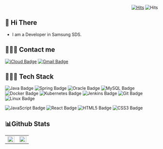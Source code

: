 <div align=right>

[![Hits](https://hits.seeyoufarm.com/api/count/incr/badge.svg?url=https%3A%2F%2Fgithub.com%2Fnubiforms)](https://hits.seeyoufarm.com) ![Hits](https://img.shields.io/github/followers/nubiforms?label=Follow)

</div>

## 👋 Hi There

-  I am a Developer in Samsung SDS.

## 🙋🏻‍♂️️ Contact me

[![iCloud Badge](https://img.shields.io/badge/iCloud-3693F3?style=flat&logo=icloud&logoColor=white&link=mailto:nubiform@me.com)](mailto:nubiform@me.com)
[![Gmail Badge](https://img.shields.io/badge/Gmail-d14836?style=flat&logo=gmail&logoColor=white&link=mailto:nubiforms@gmail.com)](mailto:nubiforms@gmail.com)

## 🧑🏻‍💻 Tech Stack

![Java Badge](https://img.shields.io/badge/Java-007396?style=flat&logo=java&logoColor=white)
![Spring Badge](https://img.shields.io/badge/Spring-6DB33F?style=flat&logo=spring&logoColor=white)
![Oracle Badge](https://img.shields.io/badge/Oracle-F80000?style=flat&logo=oracle&logoColor=white)
![MySQL Badge](https://img.shields.io/badge/MySQL-4479A1?style=flat&logo=mysql&logoColor=white)
![Docker Badge](https://img.shields.io/badge/Docker-2496ED?style=flat&logo=docker&logoColor=white)
![Kubernetes Badge](https://img.shields.io/badge/Kubernetes-326CE5?style=flat&logo=kubernetes&logoColor=white)
![Jenkins Badge](https://img.shields.io/badge/Jenkins-D24939?style=flat&logo=jenkins&logoColor=white)
![Git Badge](https://img.shields.io/badge/Git-F05032?style=flat&logo=git&logoColor=white)
![Linux Badge](https://img.shields.io/badge/Linux-FCC624?style=flat&logo=linux&logoColor=black)

![JavaScript Badge](https://img.shields.io/badge/JavaScript-F7DF1E?style=flat&logo=javascript&logoColor=black)
![React Badge](https://img.shields.io/badge/React-61DAFB?style=flat&logo=react&logoColor=black)
![HTML5 Badge](https://img.shields.io/badge/HTML5-E34F26?style=flat&logo=html5&logoColor=white)
![CSS3 Badge](https://img.shields.io/badge/CSS3-1572B6?style=flat&logo=css3&logoColor=wihte)

## 📊Github Stats  
<table><tr><td valign="top" width="50%">
<img src="https://github-readme-stats.vercel.app/api?username=nubiforms&show_icons=true&count_private=true&hide_border=true" align="left" style="width: 100%" />
</td><td valign="top" width="50%">
<img src="https://github-readme-stats.vercel.app/api/top-langs/?username=nubiforms&hide_border=true&layout=compact" align="left" style="width: 100%" />
</td></tr></table> 
